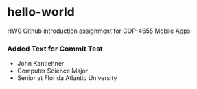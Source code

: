 # hello-world
HW0 Github introduction assignment for COP-4655 Mobile Apps

### Added Text for Commit Test 
- John Kantlehner
- Computer Science Major
- Senior at Florida Atlantic University
